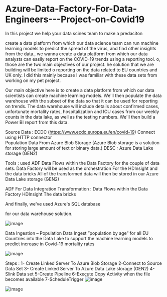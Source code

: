 
# Azure-Data-Factory-For-Data-Engineers---Project-on-Covid19



In this project we help your data scines team to make a predaciton 


 create a data platform from which our data science team can run machine learning models to predict the spread of the virus, and find other insights from the data., we wanna create a data platform from which our data analysts can easily report on the COVID-19 trends using a reporting tool. o, those are the two main objectives of our project. he solution that we are building will be limited o reporting on the data related to EU countries and UK only. I did this mainly because I was familiar with these data sets from working on my pet project.

Our main objective here is to create a data platform from which our data scientists can create machine learning models. We'll then populate the data warehouse with the subset of the data so that it can be used for reporting on trends. The data warehouse will include details about confirmed cases, unfortunate mortality rates, hospitalization and ICU cases from our weekly counts in the data lake, as well as the testing numbers. We'll then build a Power BI report from this data.


Source Data :
ECDC (https://www.ecdc.europa.eu/en/covid-19) Connect using HTTP connector  
Population Data From Azure Blob Storage 
(Azure Blob storage is a solution for storing large amount of text or binary data.)
DESC : Azure Data Lake storage (GEN2)

Tools : 
used ADF Data Flows within the Data Factory for the couple of data sets. 
Data Factory will be used as the orchestration For the HDInsight and the data bricks 
All of the transformed data will then be stored in our Azure Data Lake storage (GEN2)

ADF For Data Integration 
Transformation : 
Data Flows within the Data Factory
HDInsight
The data bricks 

And finally, we've used Azure's SQL database

for our data warehouse solution.

![image](https://github.com/AbdallahQoutbAli/Azure-Data-Factory-For-Data-Engineers---Project-on-Covid19/assets/47276503/fb200fd3-5381-4d03-8f6c-b4a464b8fb07)


Data Ingestion – Population Data
Ingest ”population by age” for all EU Countries into the Data Lake to support the machine learning models to predict increase in Covid-19 mortality rates

![image](https://github.com/AbdallahQoutbAli/Azure-Data-Factory-For-Data-Engineers---Project-on-Covid19/assets/47276503/50abaa2e-13aa-471c-9cfc-e36f78e4834d)


Steps : 
1- Create Linked Server To Azure Blob Storage 
2-Connect to Source Data Set 
3- Create Linked Server To Azure Data Lake storage (GEN2) 
4-Slink Data set 
5-Create Pipeline
6-Execute Copy Activity when the file becomes available
7-ScheduleTrigger
![image](https://github.com/AbdallahQoutbAli/Azure-Data-Factory-For-Data-Engineers---Project-on-Covid19/assets/47276503/6c17c903-8d2f-406e-9b6c-bfac9300fba5)

![image](https://github.com/AbdallahQoutbAli/Azure-Data-Factory-For-Data-Engineers---Project-on-Covid19/assets/47276503/d0acf9ab-a238-4eb2-90e2-b502f0e33e85)



 
